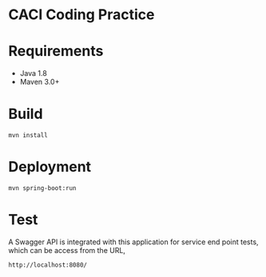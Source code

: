 # CACI Coding Practice

# Requirements
* Java 1.8
* Maven 3.0+

# Build
  `mvn install`

# Deployment
`mvn spring-boot:run`

# Test
A Swagger API is integrated with this application for service end point tests, which can be access from the URL,

`http://localhost:8080/`

